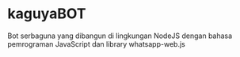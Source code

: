 # kaguyaBOT
Bot serbaguna yang dibangun di lingkungan NodeJS dengan bahasa pemrograman JavaScript dan library whatsapp-web.js
